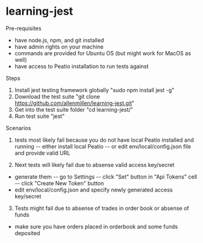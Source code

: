 # learning-jest

Pre-requisites
- have node.js, npm, and git installed
- have admin rights on your machine
- commands are provided for Ubuntu OS (but might work for MacOS as well)
- have access to Peatio installation to run tests against

Steps
1. Install jest testing framework globally "sudo npm install jest -g"
2. Download the test suite "git clone https://github.com/allenmillen/learning-jest.git"
3. Get into the test suite folder "cd learning-jest/"
4. Run test suite "jest"

Scenarios

1) tests most likely fail because you do not have local Peatio installed and running
-- either install local Peatio
-- or edit env/local/config.json file and provide valid URL

2) Next tests will likely fail due to absense valid access key/secret
- generate them
-- go to Settings
-- click "Set" button in "Api Tokens" cell
-- click "Create New Token" button
- edit env/local/config.json and specify newly generated access key/secret

3) Tests might fail due to absense of trades in order book or absense of funds
- make sure you have orders placed in orderbook and some funds deposited
